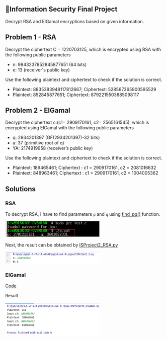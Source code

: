 ## 📕Information Security Final Project

Decrypt RSA and ElGamal encryptions based on given information.

## Problem 1 - RSA

Decrypt the ciphertext C = 1220703125, which is encrypted using RSA with the following public parameters

- n: 9943237852845877651 (64 bits)
- e: 13 (receiver's public key)

Use the following plaintext and ciphertext to check if the solution is correct.

* Plaintext: 8835383948117812667; Ciphertext: 528567365900595529
* Plaintext: 852845877651; Ciphertext: 8792215503885098117



## Problem 2 - ElGamal

Decrypt the ciphertext c:(c1= 2909170161, c2= 2565161545), which is encrypted using ElGamal with the following public parameters

- q: 2934201397 (GF(2934201397)-32 bits)
- a: 37 (primitive root of q)
- YA: 2174919958 (receiver’s public key)

Use the following plaintext and ciphertext to check if the solution is correct.

* Plaintext: 189465461; Ciphertext : c1 = 2909170161, c2 = 2081016632
* Plaintext: 848963461; Ciphertext : c1 = 2909170161, c2 = 1004005362



## Solutions

### RSA

To decrypt RSA, I have to find parameters `p` and `q` using [find_pq()](https://github.com/Avafly/Homework-Project/tree/master/InformationSecurity/ISProject2_RSA.c) function.

<img src="./img/rsa_pq.png" alt="result" width="300" />

Next, the result can be obtained by [ISProject2_RSA.py](https://github.com/Avafly/Homework-Project/tree/master/InformationSecurity/ISProject2_RSA.py)

<img src="./img/result_rsa.png" alt="result" width="300" />



### ElGamal

[Code](https://github.com/Avafly/Homework-Project/tree/master/InformationSecurity/ISProject2_ElGamal.py)

Result

<img src="./img/elgamal_result.png" alt="result" width="300" />